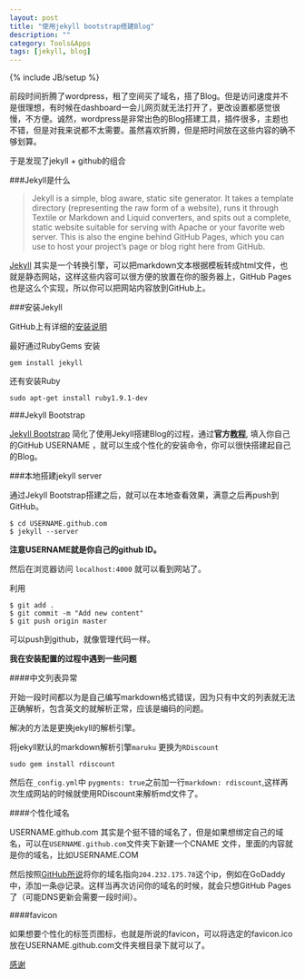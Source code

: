```yaml
---
layout: post
title: "使用jekyll bootstrap搭建Blog"
description: ""
category: Tools&Apps
tags: [jekyll, blog]
---
```

{% include JB/setup %}

前段时间折腾了wordpress，租了空间买了域名，搭了Blog。但是访问速度并不是很理想，有时候在dashboard一会儿网页就无法打开了，更改设置都感觉很慢，不方便。诚然，wordpress是非常出色的Blog搭建工具，插件很多，主题也不错，但是对我来说都不太需要。虽然喜欢折腾，但是把时间放在这些内容的确不够划算。

于是发现了jekyll + github的组合

###Jekyll是什么

>Jekyll is a simple, blog aware, static site generator. It takes a template directory (representing the raw form of a website), runs it through Textile or Markdown and Liquid converters, and spits out a complete, static website suitable for serving with Apache or your favorite web server. This is also the engine behind GitHub Pages, which you can use to host your project’s page or blog right here from GitHub.

[Jekyll](https://github.com/mojombo/jekyll/wiki) 其实是一个转换引擎，可以把markdown文本根据模板转成html文件，也就是静态网站，这样这些内容可以很方便的放置在你的服务器上，GitHub Pages 也是这么个实现，所以你可以把网站内容放到GitHub上。

###安装Jekyll

GitHub上有详细的[安装说明](https://github.com/mojombo/jekyll/wiki/install)

最好通过RubyGems 安装

	gem install jekyll

还有安装Ruby 

	sudo apt-get install ruby1.9.1-dev

###Jekyll Bootstrap

[Jekyll Bootstrap](http://jekyllbootstrap.com/) 简化了使用Jekyll搭建Blog的过程，通过**官方[教程](http://jekyllbootstrap.com/#start-now)**, 填入你自己的GitHub USERNAME ，就可以生成个性化的安装命令，你可以很快搭建起自己的Blog。

###本地搭建jekyll server

通过Jekyll Bootstrap搭建之后，就可以在本地查看效果，满意之后再push到GitHub。

	$ cd USERNAME.github.com 
	$ jekyll --server

**注意USERNAME就是你自己的github ID。**

然后在浏览器访问 ` localhost:4000 ` 就可以看到网站了。

利用

	$ git add .
	$ git commit -m "Add new content"
	$ git push origin master

可以push到github，就像管理代码一样。



**我在安装配置的过程中遇到一些问题**

####中文列表异常

开始一段时间都以为是自己编写markdown格式错误，因为只有中文的列表就无法正确解析，包含英文的就解析正常，应该是编码的问题。

解决的方法是更换jekyll的解析引擎。

将jekyll默认的markdown解析引擎` maruku ` 更换为` RDiscount `

	sudo gem install rdiscount

然后在` _config.yml `中 ` pygments: true `之前加一行` markdown: rdiscount `,这样再次生成网站的时候就使用RDiscount来解析md文件了。

####个性化域名

USERNAME.github.com 其实是个挺不错的域名了，但是如果想绑定自己的域名，可以在` USERNAME.github.com `文件夹下新建一个CNAME 文件，里面的内容就是你的域名，比如USERNAME.COM

然后按照[GitHub所说](https://help.github.com/articles/setting-up-a-custom-domain-with-pages)将你的域名指向` 204.232.175.78 `这个ip，例如在GoDaddy中，添加一条@记录。这样当再次访问你的域名的时候，就会只想GitHub Pages了（可能DNS更新会需要一段时间）。

####favicon

如果想要个性化的标签页图标，也就是所说的favicon，可以将选定的favicon.ico 放在USERNAME.github.com文件夹根目录下就可以了。

[感谢](http://kyle.xlau.org/posts/github-cname.html)





